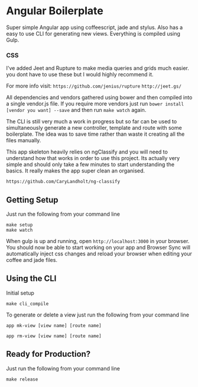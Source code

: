 # Angular Boilerplate

Super simple Angular app using coffeescript, jade and stylus. Also has a easy to use CLI for generating new views. Everything is compiled using Gulp.

### CSS
I've added Jeet and Rupture to make media queries and grids much easier. you dont have to use these but I would highly recommend it.

For more info visit: 
`https://github.com/jenius/rupture`
`http://jeet.gs/`

All dependencies and vendors gathered using bower and then compiled into a single vendor.js file. If you require more vendors just run `bower install [vendor you want] --save` and then run `make watch` again.

The CLI is still very much a work in progress but so far can be used to simultaneously generate a new controller, template and route with some boilerplate. The idea was to save time rather than waste it creating all the files manually.

This app skeleton heavily relies on ngClassify and you will need to understand how that works in order to use this project. Its actually very simple and should only take a few minutes to start understanding the basics. It really makes the app super clean an organised.

`https://github.com/CaryLandholt/ng-classify`

## Getting Setup

Just run the following from your command line

```
make setup
make watch
```

When gulp is up and running, open `http://localhost:3000` in your browser. You should now be able to start working on your app and Browser Sync will automatically inject css changes and reload your browser when editing your coffee and jade files.

## Using the CLI

Initial setup

```
make cli_compile
```

To generate or delete a view just run the following from your command line

```
app mk-view [view name] [route name]

app rm-view [view name] [route name]
```

## Ready for Production?

Just run the following from your command line

```
make release
```